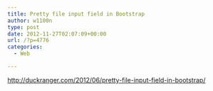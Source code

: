 ```yaml
---
title: Pretty file input field in Bootstrap
author: w1100n
type: post
date: 2012-11-27T02:07:09+00:00
url: /?p=4776
categories:
  - Web

---
```

http://duckranger.com/2012/06/pretty-file-input-field-in-bootstrap/